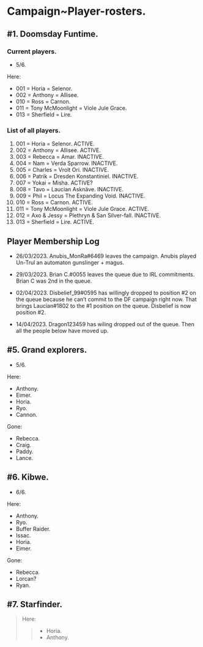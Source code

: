 # Campaign~Player-rosters.

## #1. Doomsday Funtime.

### Current players.

- 5/6.

Here:

- 001 = Horia = Selenor.
- 002 = Anthony = Allisee.
- 010 = Ross = Carnon.
- 011 = Tony McMoonlight = Viole Jule Grace.
- 013 = Sherfield = Lire.

### List of all players.

1. 001 = Horia = Selenor. ACTIVE. 
2. 002 = Anthony = Allisee. ACTIVE.
3. 003 = Rebecca = Amar. INACTIVE.
4. 004 = Nam = Verda Sparrow. INACTIVE.
5. 005 = Charles = Vrolt Ori. INACTIVE.
6. 006 = Patrik = Dresden Konstantiniel. INACTIVE.
7. 007 = Yokai = Misha. ACTIVE?
8. 008 = Tavo = Laucian Asknäve. INACTIVE.
9. 009 = Phil = Locus The Expanding Void. INACTIVE. 
10. 010 = Ross = Carnon. ACTIVE. 
11. 011 = Tony McMoonlight = Viole Jule Grace. ACTIVE.
12. 012 = Axo & Jessy = Plethryn & San Silver-fall. INACTIVE.
13. 013 = Sherfield = Lire. ACTIVE.

## Player Membership Log

- 26/03/2023.
Anubis_MonRa#6469 leaves the campaign. Anubis played Un-Trul an automaton gunslinger + magus.

- 29/03/2023.
Brian C.#0055 leaves the queue due to IRL commitments.
Brian C was 2nd in the queue.

- 02/04/2023.
Disbelief_99#0595 has willingly dropped to position #2 on the queue because he can’t commit to the DF campaign right now.
That brings Laucian#1802 to the #1 position on the queue.
Disbelief is now position #2.

- 14/04/2023.
Dragon123459 has wiling dropped out of the queue.
Then all the people below have moved up.

## #5. Grand explorers.

- 5/6.

Here:

- Anthony. 
- Eimer.
- Horia.
- Ryo.
- Cannon.

Gone:

- Rebecca.
- Craig.
- Paddy.
- Lance.

## #6. Kibwe.

- 6/6.

Here:

- Anthony.
- Ryo.
- Buffer Raider.
- Issac.
- Horia.
- Eimer.

Gone:

- Rebecca.
- Lorcan?
- Ryan.

## #7. Starfinder.

> Here:
>> - Horia.
>> - Anthony.
